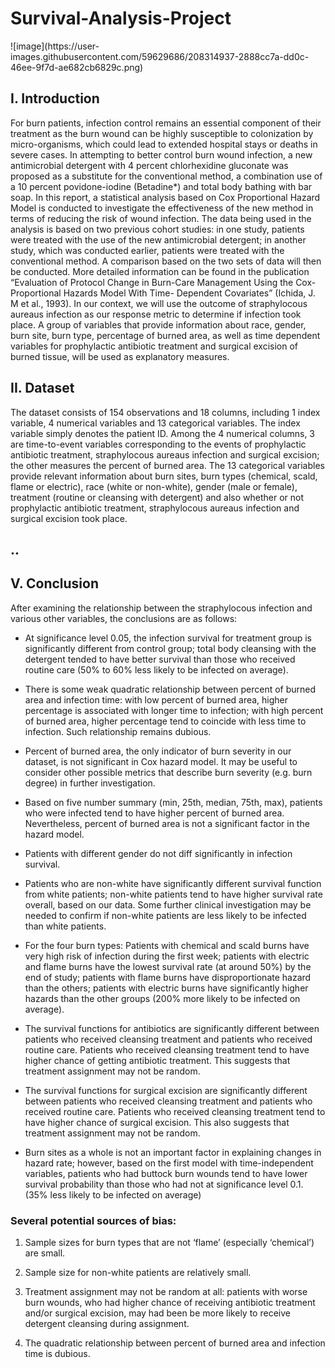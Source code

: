 # Survival-Analysis-Project

</div align=center>
![image](https://user-images.githubusercontent.com/59629686/208314937-2888cc7a-dd0c-46ee-9f7d-ae682cb6829c.png)
</div>

## I. Introduction

For burn patients, infection control remains an essential component of their treatment as the burn wound can be highly susceptible to colonization by
micro-organisms, which could lead to extended hospital stays or deaths in severe cases. In attempting to better control burn wound infection, a new 
antimicrobial detergent with 4 percent chlorhexidine gluconate was proposed as a substitute for the conventional method, a combination use of a 10 
percent povidone-iodine (Betadine*) and total body bathing with bar soap. In this report, a statistical analysis based on Cox Proportional Hazard Model
is conducted to investigate the effectiveness of the new method in terms of reducing the risk of wound infection. The data being used in the analysis 
is based on two previous cohort studies: in one study, patients were treated with the use of the new antimicrobial detergent; in another study, which was
conducted earlier, patients were treated with the conventional method. A comparison based on the two sets of data will then be conducted. More detailed 
information can be found in the publication “Evaluation of Protocol Change in Burn-Care Management Using the Cox-Proportional Hazards Model With Time-
Dependent Covariates” (Ichida, J. M et al., 1993). In our context, we will use the outcome of straphylocous aureaus infection as our response metric to
determine if infection took place. A group of variables that provide information about race, gender, burn site, burn type, percentage of burned area, as
well as time dependent variables for prophylactic antibiotic treatment and surgical excision of burned tissue, will be used as explanatory measures.


## II. Dataset

The dataset consists of 154 observations and 18 columns, including 1 index variable, 4 numerical variables and 13 categorical variables. The index
variable simply denotes the patient ID. Among the 4 numerical columns, 3 are time-to-event variables corresponding to the events of prophylactic 
antibiotic treatment, straphylocous aureaus infection and surgical excision; the other measures the percent of burned area. The 13 categorical variables
provide relevant information about burn sites, burn types (chemical, scald, flame or electric), race (white or non-white), gender (male or female), 
treatment (routine or cleansing with detergent) and also whether or not prophylactic antibiotic treatment, straphylocous aureaus infection and surgical 
excision took place.

## ..

## V. Conclusion

After examining the relationship between the straphylocous infection and various other variables, the conclusions are as follows:

+ At significance level 0.05, the infection survival for treatment group is significantly different from control group; total body cleansing with the 
detergent tended to have better survival than those who received routine care (50% to 60% less likely to be infected on average).

+ There is some weak quadratic relationship between percent of burned area and infection time: with low percent of burned area, higher percentage is 
associated with longer time to infection; with high percent of burned area, higher percentage tend to coincide with less time to infection. Such 
relationship remains dubious.

+ Percent of burned area, the only indicator of burn severity in our dataset, is not significant in Cox hazard model. It may be useful to consider other
possible metrics that describe burn severity (e.g. burn degree) in further investigation.

+ Based on five number summary (min, 25th, median, 75th, max), patients who were infected tend to have higher percent of burned area. Nevertheless, percent
of burned area is not a significant factor in the hazard model.

+ Patients with different gender do not diff significantly in infection survival.

+ Patients who are non-white have significantly different survival function from white patients; non-white patients tend to have higher survival rate overall, based on our data. Some further clinical investigation may be needed to confirm if non-white patients are less likely to be infected than white
patients.

+ For the four burn types: Patients with chemical and scald burns have very high risk of infection during the first week; patients with electric and flame burns have the lowest survival rate (at around 50%) by the end of study; patients with flame burns have disproportionate hazard than the others; patients with electric burns have significantly higher hazards than the other groups (200% more likely to be infected on average).

+ The survival functions for antibiotics are significantly different between patients who received cleansing treatment and patients who received routine care. Patients who received cleansing treatment tend to have higher chance of getting antibiotic treatment. This suggests that treatment assignment may not be random.

+ The survival functions for surgical excision are significantly different between patients who received cleansing treatment and patients who received routine care. Patients who received cleansing treatment tend to have higher chance of surgical excision. This also suggests that treatment assignment may not be random.

+ Burn sites as a whole is not an important factor in explaining changes in hazard rate; however, based on the first model with time-independent variables, patients who had buttock burn wounds tend to have lower survival probability than those who had not at significance level 0.1. (35% less likely to be infected on average)

### Several potential sources of bias:


1. Sample sizes for burn types that are not ‘flame’ (especially ‘chemical’) are small.

2. Sample size for non-white patients are relatively small.

3. Treatment assignment may not be random at all: patients with worse burn wounds, who had higher chance of receiving antibiotic treatment and/or surgical excision, may had been be more likely to receive detergent cleansing during assignment.

4. The quadratic relationship between percent of burned area and infection time is dubious.








